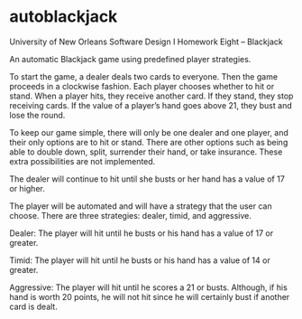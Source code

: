 autoblackjack
=============

University of New Orleans Software Design I Homework Eight – Blackjack

An automatic Blackjack game using predefined player strategies.

To start the game, a dealer deals two cards to everyone. Then the game proceeds in a clockwise fashion. Each player chooses whether to hit or stand. When a player hits, they receive another card. If they stand, they stop receiving cards. If the value of a player’s hand goes above 21, they bust and lose the round.

To keep our game simple, there will only be one dealer and one player, and their only options are to hit or stand. There are other options such as being able to double down, split, surrender their hand, or take insurance. These extra possibilities are not implemented.

The dealer will continue to hit until she busts or her hand has a value of 17 or higher.

The player will be automated and will have a strategy that the user can choose.
There are three strategies: dealer, timid, and aggressive.

Dealer: The player will hit until he busts or his hand has a value of 17 or greater.

Timid: The player will hit until he busts or his hand has a value of 14 or greater.

Aggressive: The player will hit until he scores a 21 or busts. Although, if his
hand is worth 20 points, he will not hit since he will certainly bust if another card
is dealt.
